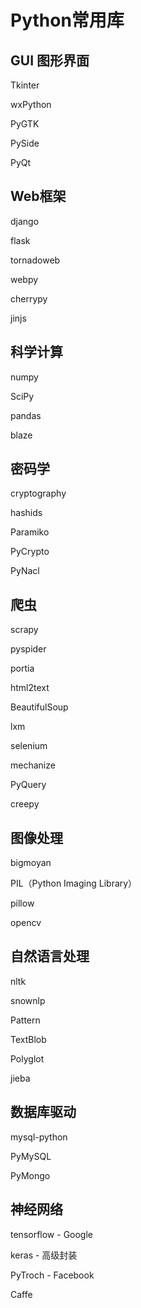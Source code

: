 # Python常用库

## GUI 图形界面

Tkinter

wxPython

PyGTK

PySide

PyQt

## Web框架

django

flask

tornadoweb

webpy

cherrypy

jinjs

## 科学计算

numpy

SciPy

pandas

blaze

## 密码学

cryptography

hashids

Paramiko

PyCrypto

PyNacl

## 爬虫

scrapy

pyspider

portia

html2text

BeautifulSoup

lxm

selenium

mechanize

PyQuery

creepy

## 图像处理

bigmoyan

PIL（Python Imaging Library）

pillow

opencv

## 自然语言处理

nltk

snownlp

Pattern

TextBlob

Polyglot

jieba

## 数据库驱动

mysql-python

PyMySQL

PyMongo

## 神经网络

tensorflow - Google

keras - 高级封装

PyTroch - Facebook

Caffe